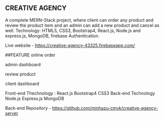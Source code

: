 

## CREATIVE AGENCY

A complete MERN-Stack project, where client can order any product and review the product item and an admin can add a new product and cancel as well.
Technology: HTML5, CSS3, Bootstrap4, React.js, Node.js and express.js, MongoDB, firebase Authentication.

Live website - https://creative-agency-43325.firebaseapp.com/





##FEATURE
online order

admin dashboard

review product

client dashboard


Front-end Thechnology :
React.js
Bootstrap4
CSS3
Back-end Technology
Node.js
Express.js
MongoDB







Back-end Repository - https://github.com/minhazu-cmyk/creative-agency-server
